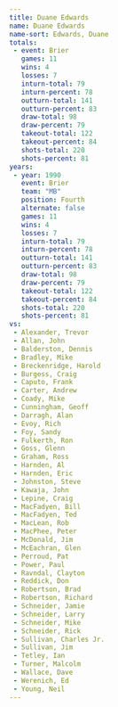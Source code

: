 ```yaml
---
title: Duane Edwards
name: Duane Edwards
name-sort: Edwards, Duane
totals:
 - event: Brier
   games: 11
   wins: 4
   losses: 7
   inturn-total: 79
   inturn-percent: 78
   outturn-total: 141
   outturn-percent: 83
   draw-total: 98
   draw-percent: 79
   takeout-total: 122
   takeout-percent: 84
   shots-total: 220
   shots-percent: 81
years:
 - year: 1990
   event: Brier
   team: "MB"
   position: Fourth
   alternate: false
   games: 11
   wins: 4
   losses: 7
   inturn-total: 79
   inturn-percent: 78
   outturn-total: 141
   outturn-percent: 83
   draw-total: 98
   draw-percent: 79
   takeout-total: 122
   takeout-percent: 84
   shots-total: 220
   shots-percent: 81
vs:
 - Alexander, Trevor
 - Allan, John
 - Balderston, Dennis
 - Bradley, Mike
 - Breckenridge, Harold
 - Burgess, Craig
 - Caputo, Frank
 - Carter, Andrew
 - Coady, Mike
 - Cunningham, Geoff
 - Darragh, Alan
 - Evoy, Rich
 - Foy, Sandy
 - Fulkerth, Ron
 - Goss, Glenn
 - Graham, Ross
 - Harnden, Al
 - Harnden, Eric
 - Johnston, Steve
 - Kawaja, John
 - Lepine, Craig
 - MacFadyen, Bill
 - MacFadyen, Ted
 - MacLean, Rob
 - MacPhee, Peter
 - McDonald, Jim
 - McEachran, Glen
 - Perroud, Pat
 - Power, Paul
 - Ravndal, Clayton
 - Reddick, Don
 - Robertson, Brad
 - Robertson, Richard
 - Schneider, Jamie
 - Schneider, Larry
 - Schneider, Mike
 - Schneider, Rick
 - Sullivan, Charles Jr.
 - Sullivan, Jim
 - Tetley, Ian
 - Turner, Malcolm
 - Wallace, Dave
 - Werenich, Ed
 - Young, Neil
---
```

